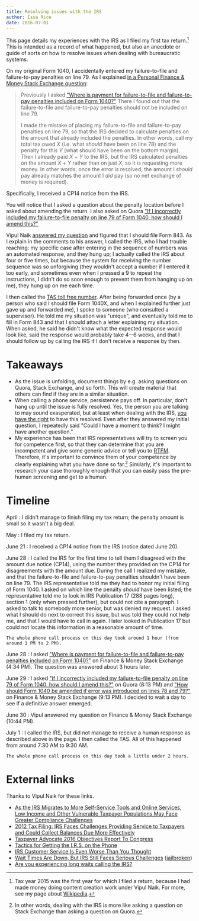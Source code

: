 ```yaml
---
title: Resolving issues with the IRS
author: Issa Rice
date: 2016-07-01
---
```


This page details my experiences with the IRS as I filed my first tax return.[^tax_2015]
This is intended as a record of what happened, but also an anecdote or guide of sorts on how to resolve issues when dealing with bureaucratic systems.

On my original Form 1040, I accidentally entered my failure-to-file and failure-to-pay penalties on line 79.
As I explained [in a Personal Finance & Money Stack Exchange question](http://money.stackexchange.com/questions/66793/how-should-form-1040-be-amended-if-error-was-introduced-on-lines-78-and-79/66829#66829):

> Previously I asked ["Where is payment for failure-to-file and failure-to-pay penalties included on Form 1040?"](http://money.stackexchange.com/questions/66741/where-is-payment-for-failure-to-file-and-failure-to-pay-penalties-included-on-fo) There I found out that the failure-to-file and failure-to-pay penalties should not be included on line 79.
>
> I made the mistake of placing my failure-to-file and failure-to-pay penalties on line 79, so that the IRS decided to calculate penalties on the amount that already included the penalties. In other words, call my total tax owed _X_ (i.e. what _should_ have been on line 78) and the penalty for this _Y_ (what should have been on the bottom margin). Then I already paid _X_ + _Y_ to the IRS, but the IRS calculated penalties on the amount _X_ + _Y_ rather than on just _X_, so it is requesting more money. In other words, once the error is resolved, the amount I _should_ pay already matches the amount I _did_ pay (so no net exchange of money is required).

Specifically, I received a CP14 notice from the IRS.

You will notice that I asked a question about the penalty location before I asked about amending the return.
I also asked on Quora ["If I incorrectly included my failure-to-file penalty on line 79 of Form 1040, how should I amend this?"](https://www.quora.com/If-I-incorrectly-included-my-failure-to-file-penalty-on-line-79-of-Form-1040-how-should-I-amend-this)

Vipul Naik [answered my question](http://money.stackexchange.com/a/66829/44690) and figured that I should file Form 843.
As I explain in the comments to his answer, I called the IRS, who I had trouble reaching: my specific case after entering in the sequence of numbers was an automated response, and they hung up; I actually called the IRS about four or five times, but because the system for receiving the number sequence was so unforgiving (they wouldn't accept a number if I entered it too early, and sometimes even when I pressed a 9 to repeat the instructions, I didn't do so soon enough to prevent them from hanging up on me), they hung up on me each time.

I then called the [TAS toll free number](https://www.irs.gov/advocate/local-taxpayer-advocate).
After being forwarded once (by a person who said I should file Form 1040X, and when I explained further just gave up and forwarded me), I spoke to someone (who consulted a supervisor).
He told me my situation was "unique", and eventually told me to fill in Form 843 and that I should attach a letter explaining my situation.
When asked, he said he didn't know what the expected response would look like, said the response would probably take 4--6 weeks, and that I should follow up by calling the IRS if I don't receive a response by then.

# Takeaways

- As the issue is unfolding, document things by e.g. asking questions on Quora, Stack Exchange, and so forth.
This will create material that others can find if they are in a similar situation.
- When calling a phone service, persistence pays off.
In particular, don't hang up until the issue is fully resolved.
Yes, the person you are talking to may sound exasperated, but at least when dealing with the IRS, [you have the right](https://www.irs.gov/taxpayer-bill-of-rights) to have this resolved.
Even after they answered my initial question, I repeatedly said "Could I have a moment to think? I might have another question."
- My experience has been that IRS representatives will try to screen you for competence first, so that they can determine that you are incompetent and give some generic advice or tell you to [RTFM](https://en.wikipedia.org/wiki/RTFM).
Therefore, it's important to convince them of your competence by clearly explaining what you have done so far.[^sevq]
Similarly, it's important to research your case thoroughly enough that you can easily pass the pre-human screening and get to a human.

# Timeline

April
:   I didn't manage to finish filing my tax return; the penalty amount is small so it wasn't a big deal.

May
:   I filed my tax return.

June 21
:   I received a CP14 notice from the IRS (notice dated June 20).

June 28
:   I called the IRS for the first time to tell them I disagreed with the amount due notice (CP14), using the number they provided on the CP14 for disagreements with the amount due.
During the call I realized my mistake, and that the failure-to-file and failure-to-pay penalties shouldn't have been on line 79.
The IRS representative told me they had to honor my initial filing of Form 1040.
I asked on which line the penalty *should* have been listed; the representative told me to look in IRS Publication 17 (288 pages long), section 1 (only when pressed further), but could not cite a paragraph.
I asked to talk to somebody more senior, but was denied my request.
I asked what I should do next to correct this issue, but was told they could not help me, and that I would have to call in again.
I later looked in Publication 17 but could not locate this information in a reasonable amount of time.

    The whole phone call process on this day took around 1 hour (from around 1 PM to 2 PM).

June 28
:   I asked ["Where is payment for failure-to-file and failure-to-pay penalties included on Form 1040?"](http://money.stackexchange.com/questions/66741/where-is-payment-for-failure-to-file-and-failure-to-pay-penalties-included-on-fo) on Finance & Money Stack Exchange (4:34 PM).
The question was answered about 3 hours later.

June 29
:   I asked ["If I incorrectly included my failure-to-file penalty on line 79 of Form 1040, how should I amend this?"](https://www.quora.com/If-I-incorrectly-included-my-failure-to-file-penalty-on-line-79-of-Form-1040-how-should-I-amend-this) on Quora (8:13 PM) and ["How should Form 1040 be amended if error was introduced on lines 78 and 79?"](http://money.stackexchange.com/questions/66793/how-should-form-1040-be-amended-if-error-was-introduced-on-lines-78-and-79) on Finance & Money Stack Exchange (9:13 PM).
I decided to wait a day to see if a definitive answer emerged.

June 30
:   Vipul answered my question on Finance & Money Stack Exchange (10:44 PM).

July 1
:   I called the IRS, but did not manage to receive a human response as described above in the page.
I then called the TAS.
All of this happened from around 7:30 AM to 9:30 AM.

    The whole phone call process on this day took a little under 2 hours.

# External links

Thanks to Vipul Naik for these links.

- [As the IRS Migrates to More Self-Service Tools and Online Services, Low Income and Other Vulnerable Taxpayer Populations May Face Greater Compliance Challenges](http://taxpayeradvocate.irs.gov/Media/Default/Documents/2016-JRC/Area_of_Focus_6_IRS_Self_Service_Tools_and_Vulnerable_Populations.pdf)
- [2012 Tax Filing: IRS Faces Challenges Providing Service to Taxpayers and Could Collect Balances Due More Effectively](http://www.gao.gov/assets/660/650962.pdf)
- [Taxpayer Advocate 2016 Objectives Report To Congress](http://taxpayeradvocate.irs.gov/reports/fy-2016-objectives-report-to-congress/full-report)
- [Tactics for Getting the I\.R\.S\. on the Phone](http://bucks.blogs.nytimes.com/2013/02/04/tactics-for-getting-the-i-r-s-on-the-phone/?_r=1)
- [IRS Customer Service Is Even Worse Than You Thought](http://time.com/money/3960833/irs-customer-service-phone-calls/)
- [Wait Times Are Down, But IRS Still Faces Serious Challenges](http://www.wsj.com/articles/wait-times-are-down-but-irs-still-faces-serious-challenges-1458898201) ([jailbroken](http://archive.is/maibR))
- [Are you experiencing long waits calling the IRS?](http://www.accountingweb.com/community-voice/blogs/william-brighenti/are-you-experiencing-long-waits-calling-the-irs)

[^tax_2015]: Tax year 2015 was the first year for which I filed a return, because I had made money doing content creation work under Vipul Naik.
For more, see my page about [Wikipedia]().

[^sevq]: In other words, dealing with the IRS is more like asking a question on Stack Exchange than asking a question on Quora.
